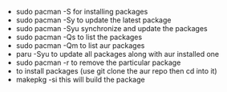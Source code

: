 - sudo pacman -S for installing packages
- sudo pacman -Sy to update the latest package 
- sudo pacman -Syu synchronize and update the packages
- sudo pacman -Qs to list the packages
- sudo pacman -Qm to list aur packages
- paru -Syu to update all packages along with aur installed one
- sudo pacman -r to remove the particular package
- to install packages (use git clone the aur repo then cd into it)
- makepkg -si this will build the package